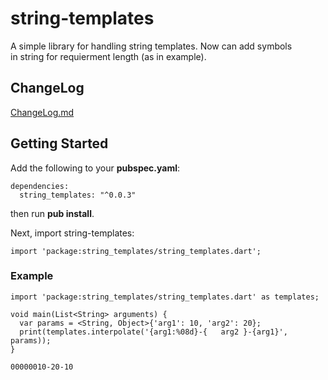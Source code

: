 # string-templates
A simple library for handling string templates. Now can add symbols  
in string for requierment length (as in example).

## ChangeLog

[ChangeLog.md](CHANGELOG.md)

## Getting Started

Add the following to your **pubspec.yaml**:

```
dependencies:
  string_templates: "^0.0.3"
```

then run **pub install**.

Next, import string-templates:

```
import 'package:string_templates/string_templates.dart';
```

### Example

```
import 'package:string_templates/string_templates.dart' as templates;

void main(List<String> arguments) {
  var params = <String, Object>{'arg1': 10, 'arg2': 20};
  print(templates.interpolate('{arg1:%08d}-{   arg2 }-{arg1}', params));
}

```

```
00000010-20-10
```
